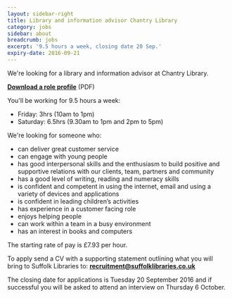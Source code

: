 ```yaml
---
layout: sidebar-right
title: Library and information advisor Chantry Library
category: jobs
sidebar: about
breadcrumb: jobs
excerpt: '9.5 hours a week, closing date 20 Sep.'
expiry-date: 2016-09-21
---
```


We're looking for a library and information advisor at Chantry Library.

**[Download a role profile](/assets/pdf/library-and-information-advisor-aug-2016.pdf)** (PDF)

You'll be working for 9.5 hours a week:

- Friday: 3hrs (10am to 1pm)
- Saturday: 6.5hrs (9.30am to 1pm and 2pm to 5pm)

We're looking for someone who:

- can deliver great customer service
- can engage with young people
- has good interpersonal skills and the enthusiasm to build positive and supportive relations with our clients, team, partners and community
- has a good level of writing, reading and numeracy skills
- is confident and competent in using the internet, email and using a variety of devices and applications
- is confident in leading children’s activities
- has experience in a customer facing role
- enjoys helping people
- can work within a team in a busy environment
- has an interest in books and computers

The starting rate of pay is &pound;7.93 per hour.

To apply send a CV with a supporting statement outlining what you will bring to Suffolk Libraries to: **recruitment@suffolklibraries.co.uk**

The closing date for applications is Tuesday 20 September 2016 and if successful you will be asked to attend an interview on Thursday 6 October.
